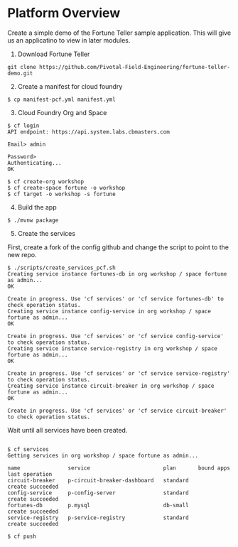 #  Platform Overview


Create a simple demo of the Fortune Teller sample application.  This will give us an applicatino to view in later modules.

1. Download Fortune Teller

```
git clone https://github.com/Pivotal-Field-Engineering/fortune-teller-demo.git
```

2. Create a manifest for cloud foundry

```
$ cp manifest-pcf.yml manifest.yml
```


3. Cloud Foundry Org and Space

```
$ cf login
API endpoint: https://api.system.labs.cbmasters.com

Email> admin

Password> 
Authenticating...
OK

$ cf create-org workshop
$ cf create-space fortune -o workshop
$ cf target -o workshop -s fortune

```

4. Build the app

```
$ ./mvnw package
```

5. Create the services

First, create a fork of the config github and change the script to point to the new repo.


```
$ ./scripts/create_services_pcf.sh
Creating service instance fortunes-db in org workshop / space fortune as admin...
OK

Create in progress. Use 'cf services' or 'cf service fortunes-db' to check operation status.
Creating service instance config-service in org workshop / space fortune as admin...
OK

Create in progress. Use 'cf services' or 'cf service config-service' to check operation status.
Creating service instance service-registry in org workshop / space fortune as admin...
OK

Create in progress. Use 'cf services' or 'cf service service-registry' to check operation status.
Creating service instance circuit-breaker in org workshop / space fortune as admin...
OK

Create in progress. Use 'cf services' or 'cf service circuit-breaker' to check operation status.
```

Wait until all services have been created.


```

$ cf services
Getting services in org workshop / space fortune as admin...

name               service                       plan       bound apps   last operation
circuit-breaker    p-circuit-breaker-dashboard   standard                create succeeded
config-service     p-config-server               standard                create succeeded
fortunes-db        p.mysql                       db-small                create succeeded
service-registry   p-service-registry            standard                create succeeded

```


```
$ cf push
```

